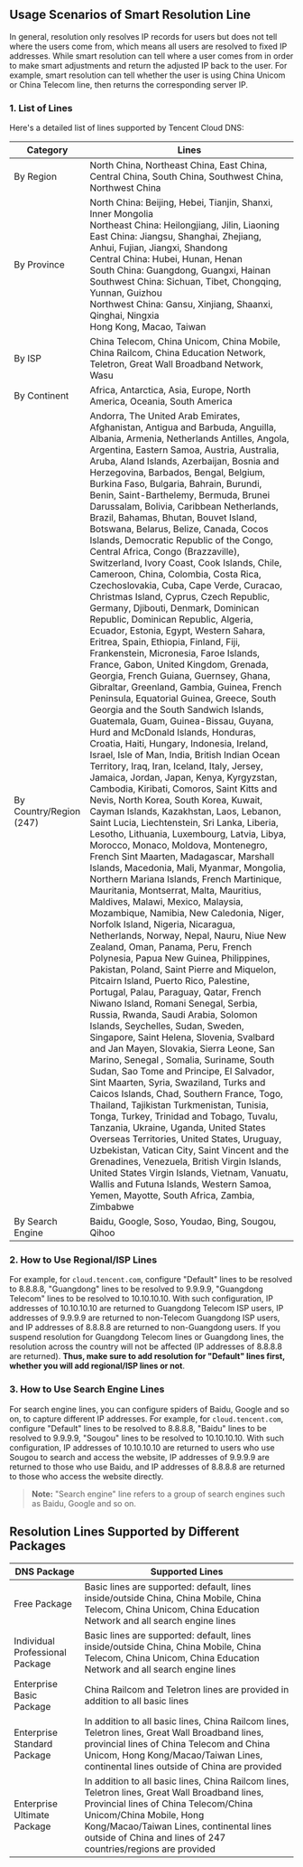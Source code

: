 ## Usage Scenarios of Smart Resolution Line

In general, resolution only resolves IP records for users but does not tell where the users come from, which means all users are resolved to fixed IP addresses. While smart resolution can tell where a user comes from in order to make smart adjustments and return the adjusted IP back to the user. For example, smart resolution can tell whether the user is using China Unicom or China Telecom line, then returns the corresponding server IP.

### 1. List of Lines
Here's a detailed list of lines supported by Tencent Cloud DNS:

| Category | Lines |
|---|---|
| By Region | North China, Northeast China, East China, Central China, South China, Southwest China, Northwest China |
| By Province | North China: Beijing, Hebei, Tianjin, Shanxi, Inner Mongolia</br>Northeast China: Heilongjiang, Jilin, Liaoning</br>East China: Jiangsu, Shanghai, Zhejiang, Anhui, Fujian, Jiangxi, Shandong</br>Central China: Hubei, Hunan, Henan</br>South China: Guangdong, Guangxi, Hainan</br>Southwest China: Sichuan, Tibet, Chongqing, Yunnan, Guizhou</br>Northwest China: Gansu, Xinjiang, Shaanxi, Qinghai, Ningxia</br>Hong Kong, Macao, Taiwan |
| By ISP | China Telecom, China Unicom, China Mobile, China Railcom, China Education Network, Teletron, Great Wall Broadband Network, Wasu |
| By Continent | Africa, Antarctica, Asia, Europe, North America, Oceania, South America |
| By Country/Region (247) | Andorra, The United Arab Emirates, Afghanistan, Antigua and Barbuda, Anguilla, Albania, Armenia, Netherlands Antilles, Angola, Argentina, Eastern Samoa, Austria, Australia, Aruba, Aland Islands, Azerbaijan, Bosnia and Herzegovina, Barbados, Bengal, Belgium, Burkina Faso, Bulgaria, Bahrain, Burundi, Benin, Saint-Barthelemy, Bermuda, Brunei Darussalam, Bolivia, Caribbean Netherlands, Brazil, Bahamas, Bhutan, Bouvet Island, Botswana, Belarus, Belize, Canada, Cocos Islands, Democratic Republic of the Congo, Central Africa, Congo (Brazzaville), Switzerland, Ivory Coast, Cook Islands, Chile, Cameroon, China, Colombia, Costa Rica, Czechoslovakia, Cuba, Cape Verde, Curacao, Christmas Island, Cyprus, Czech Republic, Germany, Djibouti, Denmark, Dominican Republic, Dominican Republic, Algeria, Ecuador, Estonia, Egypt, Western Sahara, Eritrea, Spain, Ethiopia, Finland, Fiji, Frankenstein, Micronesia, Faroe Islands, France, Gabon, United Kingdom, Grenada, Georgia, French Guiana, Guernsey, Ghana, Gibraltar, Greenland, Gambia, Guinea, French Peninsula, Equatorial Guinea, Greece, South Georgia and the South Sandwich Islands, Guatemala, Guam, Guinea-Bissau, Guyana, Hurd and McDonald Islands, Honduras, Croatia, Haiti, Hungary, Indonesia, Ireland, Israel, Isle of Man, India, British Indian Ocean Territory, Iraq, Iran, Iceland, Italy, Jersey, Jamaica, Jordan, Japan, Kenya, Kyrgyzstan, Cambodia, Kiribati, Comoros, Saint Kitts and Nevis, North Korea, South Korea, Kuwait, Cayman Islands, Kazakhstan, Laos, Lebanon, Saint Lucia, Liechtenstein, Sri Lanka, Liberia, Lesotho, Lithuania, Luxembourg, Latvia, Libya, Morocco, Monaco, Moldova, Montenegro, French Sint Maarten, Madagascar, Marshall Islands, Macedonia, Mali, Myanmar, Mongolia, Northern Mariana Islands, French Martinique, Mauritania, Montserrat, Malta, Mauritius, Maldives, Malawi, Mexico, Malaysia, Mozambique, Namibia, New Caledonia, Niger, Norfolk Island, Nigeria, Nicaragua, Netherlands, Norway, Nepal, Nauru, Niue New Zealand, Oman, Panama, Peru, French Polynesia, Papua New Guinea, Philippines, Pakistan, Poland, Saint Pierre and Miquelon, Pitcairn Island, Puerto Rico, Palestine, Portugal, Palau, Paraguay, Qatar, French Niwano Island, Romani Senegal, Serbia, Russia, Rwanda, Saudi Arabia, Solomon Islands, Seychelles, Sudan, Sweden, Singapore, Saint Helena, Slovenia, Svalbard and Jan Mayen, Slovakia, Sierra Leone, San Marino, Senegal , Somalia, Suriname, South Sudan, Sao Tome and Principe, El Salvador, Sint Maarten, Syria, Swaziland, Turks and Caicos Islands, Chad, Southern France, Togo, Thailand, Tajikistan Turkmenistan, Tunisia, Tonga, Turkey, Trinidad and Tobago, Tuvalu, Tanzania, Ukraine, Uganda, United States Overseas Territories, United States, Uruguay, Uzbekistan, Vatican City, Saint Vincent and the Grenadines, Venezuela, British Virgin Islands, United States Virgin Islands, Vietnam, Vanuatu, Wallis and Futuna Islands, Western Samoa, Yemen, Mayotte, South Africa, Zambia, Zimbabwe |
| By Search Engine | Baidu, Google, Soso, Youdao, Bing, Sougou, Qihoo |

### 2. How to Use Regional/ISP Lines
For example, for `cloud.tencent.com`, configure "Default" lines to be resolved to 8.8.8.8, "Guangdong" lines to be resolved to 9.9.9.9, "Guangdong Telecom" lines to be resolved to 10.10.10.10. With such configuration, IP addresses of 10.10.10.10 are returned to Guangdong Telecom ISP users, IP addresses of 9.9.9.9 are returned to non-Telecom Guangdong ISP users, and IP addresses of 8.8.8.8 are returned to non-Guangdong users.
If you suspend resolution for Guangdong Telecom lines or Guangdong lines, the resolution across the country will not be affected (IP addresses of 8.8.8.8 are returned). **Thus, make sure to add resolution for "Default" lines first, whether you will add regional/ISP lines or not**.

### 3. How to Use Search Engine Lines
For search engine lines, you can configure spiders of Baidu, Google and so on, to capture different IP addresses. For example, for `cloud.tencent.com`, configure "Default" lines to be resolved to 8.8.8.8, "Baidu" lines to be resolved to 9.9.9.9, "Sougou" lines to be resolved to 10.10.10.10. With such configuration, IP addresses of 10.10.10.10 are returned to users who use Sougou to search and access the website, IP addresses of 9.9.9.9 are returned to those who use Baidu, and IP addresses of 8.8.8.8 are returned to those who access the website directly.

>**Note:**
> "Search engine" line refers to a group of search engines such as Baidu, Google and so on.

## Resolution Lines Supported by Different Packages

| DNS Package  | Supported Lines |
|---|---|
| Free Package | Basic lines are supported: default, lines inside/outside China, China Mobile, China Telecom, China Unicom, China Education Network and all search engine lines |
| Individual Professional Package | Basic lines are supported: default, lines inside/outside China, China Mobile, China Telecom, China Unicom, China Education Network and all search engine lines |
| Enterprise Basic Package | China Railcom and Teletron lines are provided in addition to all basic lines |
| Enterprise Standard Package | In addition to all basic lines, China Railcom lines, Teletron lines, Great Wall Broadband lines, provincial lines of China Telecom and China Unicom, Hong Kong/Macao/Taiwan Lines, continental lines outside of China are provided |
| Enterprise Ultimate Package | In addition to all basic lines, China Railcom lines, Teletron lines, Great Wall Broadband lines, Provincial lines of China Telecom/China Unicom/China Mobile, Hong Kong/Macao/Taiwan Lines, continental lines outside of China and lines of 247 countries/regions are provided |

